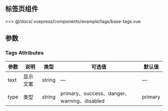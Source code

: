 
## 标签页组件

<demo-block>
  <example-tags-base-tags slot="source"></example-tags-base-tags>
  <<< @/docs/.vuepress/components/example/tags/base-tags.vue
</demo-block>

## 参数
### Tags Attributes

| 参数      | 说明    | 类型      | 可选值       | 默认值   |
|---------- |-------- |---------- |-------------  |-------- |
| text | 显示文案 | string |  — | — |
| type | 类型 | string | primary、success、danger、warning、disabled | primary |
